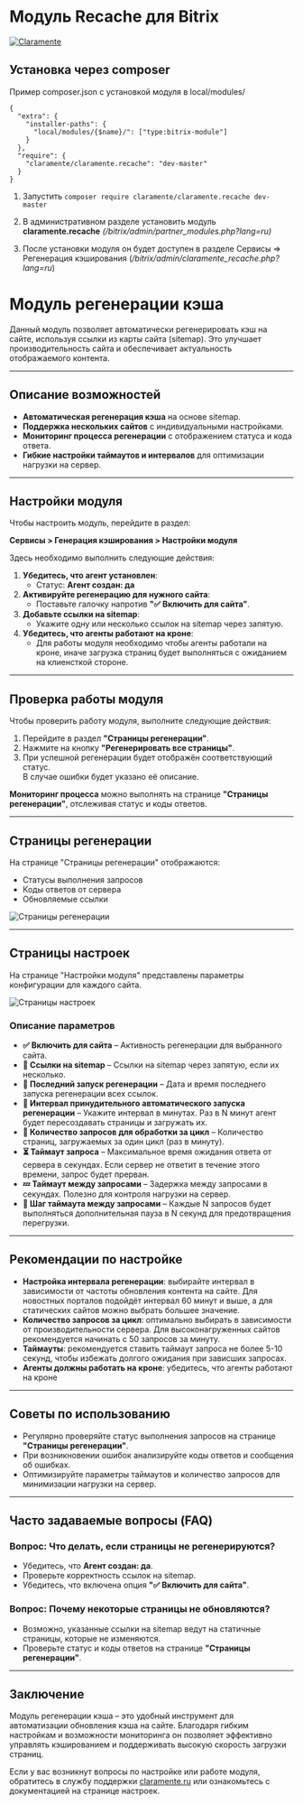 # Модуль Recache для Bitrix

[![Claramente](https://claramente.ru/upload/claramente/a2c/ho3rj4p3j2t7scsartohgjajkb1xkyh0/logo.svg)](https://claramente.ru)

Установка через composer
-------------------------
Пример composer.json с установкой модуля в local/modules/
```
{
  "extra": {
    "installer-paths": {
      "local/modules/{$name}/": ["type:bitrix-module"]
    }
  },
  "require": {
    "claramente/claramente.recache": "dev-master"
  }
}
```

1. Запустить `composer require claramente/claramente.recache dev-master`

2. В административном разделе установить модуль **claramente.recache** _(/bitrix/admin/partner_modules.php?lang=ru)_

3. После установки модуля он будет доступен в разделе Сервисы => Регенерация кэширования (_/bitrix/admin/claramente_recache.php?lang=ru_)

# Модуль регенерации кэша

Данный модуль позволяет автоматически регенерировать кэш на сайте, используя ссылки из карты сайта (sitemap). Это улучшает производительность сайта и обеспечивает актуальность отображаемого контента.

---

## Описание возможностей

- **Автоматическая регенерация кэша** на основе sitemap.
- **Поддержка нескольких сайтов** с индивидуальными настройками.
- **Мониторинг процесса регенерации** с отображением статуса и кода ответа.
- **Гибкие настройки таймаутов и интервалов** для оптимизации нагрузки на сервер.

---

## Настройки модуля

Чтобы настроить модуль, перейдите в раздел:

**Сервисы > Генерация кэширования > Настройки модуля**

Здесь необходимо выполнить следующие действия:

1. **Убедитесь, что агент установлен**:
    - Статус: **Агент создан: да**
2. **Активируйте регенерацию для нужного сайта**:
    - Поставьте галочку напротив **"✅ Включить для сайта"**.
3. **Добавьте ссылки на sitemap**:
    - Укажите одну или несколько ссылок на sitemap через запятую.
4. **Убедитесь, что агенты работают на кроне**:
    - Для работы модуля необходимо чтобы агенты работали на кроне, иначе загрузка страниц будет выполняться с ожиданием на клиенсткой стороне.

---

## Проверка работы модуля

Чтобы проверить работу модуля, выполните следующие действия:

1. Перейдите в раздел **"Страницы регенерации"**.
2. Нажмите на кнопку **"Регенерировать все страницы"**.
3. При успешной регенерации будет отображён соответствующий статус.  
   В случае ошибки будет указано её описание.

**Мониторинг процесса** можно выполнять на странице **"Страницы регенерации"**, отслеживая статус и коды ответов.

---

## Страницы регенерации

На странице "Страницы регенерации" отображаются:
- Статусы выполнения запросов
- Коды ответов от сервера
- Обновляемые ссылки

![Страницы регенерации](https://claramente.ru/upload/claramente/claramente-recache-module-page-pages.png)

---

## Страницы настроек

На странице "Настройки модуля" представлены параметры конфигурации для каждого сайта.

![Страницы настроек](https://claramente.ru/upload/claramente/claramente-recache-module-page-settings.png)

### Описание параметров

- **✅ Включить для сайта** – Активность регенерации для выбранного сайта.
- **🔗 Ссылки на sitemap** – Ссылки на sitemap через запятую, если их несколько.
- **📅 Последний запуск регенерации** – Дата и время последнего запуска регенерации всех ссылок.
- **🔁 Интервал принудительного автоматического запуска регенерации** – Укажите интервал в минутах. Раз в N минут агент будет пересоздавать страницы и загружать их.
- **🚦 Количество запросов для обработки за цикл** – Количество страниц, загружаемых за один цикл (раз в минуту).
- **⏳️ Таймаут запроса** – Максимальное время ожидания ответа от сервера в секундах. Если сервер не ответит в течение этого времени, запрос будет прерван.
- **💤 Таймаут между запросами** – Задержка между запросами в секундах. Полезно для контроля нагрузки на сервер.
- **👞 Шаг таймаута между запросами** – Каждые N запросов будет выполняться дополнительная пауза в N секунд для предотвращения перегрузки.

---

## Рекомендации по настройке

- **Настройка интервала регенерации**: выбирайте интервал в зависимости от частоты обновления контента на сайте. Для новостных порталов подойдёт интервал 60 минут и выше, а для статических сайтов можно выбрать большее значение.
- **Количество запросов за цикл**: оптимально выбирать в зависимости от производительности сервера. Для высоконагруженных сайтов рекомендуется начинать с 50 запросов за минуту.
- **Таймауты**: рекомендуется ставить таймаут запроса не более 5-10 секунд, чтобы избежать долгого ожидания при зависших запросах.
- **Агенты должны работать на кроне**: убедитесь, что агенты работают на кроне

---

## Советы по использованию

- Регулярно проверяйте статус выполнения запросов на странице **"Страницы регенерации"**.
- При возникновении ошибок анализируйте коды ответов и сообщения об ошибках.
- Оптимизируйте параметры таймаутов и количество запросов для минимизации нагрузки на сервер.

---

## Часто задаваемые вопросы (FAQ)

### Вопрос: Что делать, если страницы не регенерируются?
- Убедитесь, что **Агент создан: да**.
- Проверьте корректность ссылок на sitemap.
- Убедитесь, что включена опция **"✅ Включить для сайта"**.

### Вопрос: Почему некоторые страницы не обновляются?
- Возможно, указанные ссылки на sitemap ведут на статичные страницы, которые не изменяются.
- Проверьте статус и коды ответов на странице **"Страницы регенерации"**.

---

## Заключение

Модуль регенерации кэша – это удобный инструмент для автоматизации обновления кэша на сайте. Благодаря гибким настройкам и возможности мониторинга он позволяет эффективно управлять кэшированием и поддерживать высокую скорость загрузки страниц.

Если у вас возникнут вопросы по настройке или работе модуля, обратитесь в службу поддержки [claramente.ru](claramente.ru) или ознакомьтесь с документацией на странице настроек.
